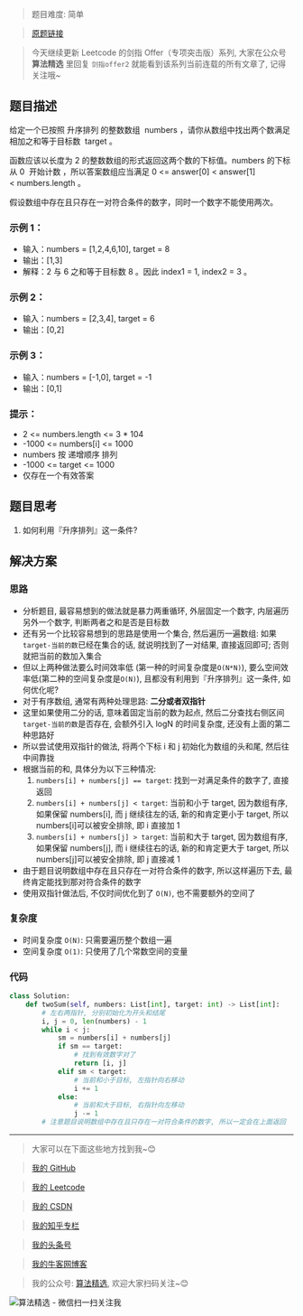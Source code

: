 > 题目难度: 简单

> [原题链接](https://leetcode.cn/problems/kLl5u1/)

> 今天继续更新 Leetcode 的剑指 Offer（专项突击版）系列, 大家在公众号 **算法精选** 里回复 `剑指offer2` 就能看到该系列当前连载的所有文章了, 记得关注哦~

## 题目描述

给定一个已按照 升序排列 的整数数组  numbers ，请你从数组中找出两个数满足相加之和等于目标数  target 。

函数应该以长度为 2 的整数数组的形式返回这两个数的下标值。numbers 的下标 从 0  开始计数 ，所以答案数组应当满足 0 <= answer[0] < answer[1] < numbers.length 。

假设数组中存在且只存在一对符合条件的数字，同时一个数字不能使用两次。

### 示例 1：

- 输入：numbers = [1,2,4,6,10], target = 8
- 输出：[1,3]
- 解释：2 与 6 之和等于目标数 8 。因此 index1 = 1, index2 = 3 。

### 示例 2：

- 输入：numbers = [2,3,4], target = 6
- 输出：[0,2]

### 示例 3：

- 输入：numbers = [-1,0], target = -1
- 输出：[0,1]

### 提示：

- 2 <= numbers.length <= 3 \* 104
- -1000 <= numbers[i] <= 1000
- numbers 按 递增顺序 排列
- -1000 <= target <= 1000
- 仅存在一个有效答案

## 题目思考

1. 如何利用『升序排列』这一条件?

## 解决方案

### 思路

- 分析题目, 最容易想到的做法就是暴力两重循环, 外层固定一个数字, 内层遍历另外一个数字, 判断两者之和是否是目标数
- 还有另一个比较容易想到的思路是使用一个集合, 然后遍历一遍数组: 如果`target-当前的数`已经在集合的话, 就说明找到了一对结果, 直接返回即可; 否则就把当前的数加入集合
- 但以上两种做法要么时间效率低 (第一种的时间复杂度是`O(N*N)`), 要么空间效率低(第二种的空间复杂度是`O(N)`), 且都没有利用到『升序排列』这一条件, 如何优化呢?
- 对于有序数组, 通常有两种处理思路: **二分或者双指针**
- 这里如果使用二分的话, 意味着固定当前的数为起点, 然后二分查找右侧区间`target-当前的数`是否存在, 会额外引入 logN 的时间复杂度, 还没有上面的第二种思路好
- 所以尝试使用双指针的做法, 将两个下标 i 和 j 初始化为数组的头和尾, 然后往中间靠拢
- 根据当前的和, 具体分为以下三种情况:
  1. `numbers[i] + numbers[j] == target`: 找到一对满足条件的数字了, 直接返回
  2. `numbers[i] + numbers[j] < target`: 当前和小于 target, 因为数组有序, 如果保留 numbers[i], 而 j 继续往左的话, 新的和肯定更小于 target, 所以 numbers[i]可以被安全排除, 即 i 直接加 1
  3. `numbers[i] + numbers[j] > target`: 当前和大于 target, 因为数组有序, 如果保留 numbers[j], 而 i 继续往右的话, 新的和肯定更大于 target, 所以 numbers[j]可以被安全排除, 即 j 直接减 1
- 由于题目说明数组中存在且只存在一对符合条件的数字, 所以这样遍历下去, 最终肯定能找到那对符合条件的数字
- 使用双指针做法后, 不仅时间优化到了 `O(N)`, 也不需要额外的空间了

### 复杂度

- 时间复杂度 `O(N)`: 只需要遍历整个数组一遍
- 空间复杂度 `O(1)`: 只使用了几个常数空间的变量

### 代码

```python
class Solution:
    def twoSum(self, numbers: List[int], target: int) -> List[int]:
        # 左右两指针, 分别初始化为开头和结尾
        i, j = 0, len(numbers) - 1
        while i < j:
            sm = numbers[i] + numbers[j]
            if sm == target:
                # 找到有效数字对了
                return [i, j]
            elif sm < target:
                # 当前和小于目标, 左指针向右移动
                i += 1
            else:
                # 当前和大于目标, 右指针向左移动
                j -= 1
        # 注意题目说明数组中存在且只存在一对符合条件的数字, 所以一定会在上面返回
```

---

> 大家可以在下面这些地方找到我~😊

> [我的 GitHub](https://github.com/zjulyx)

> [我的 Leetcode](https://leetcode-cn.com/u/suibianfahui/)

> [我的 CSDN](https://me.csdn.net/zjulyx1993)

> [我的知乎专栏](https://zhuanlan.zhihu.com/c_1242508721932464128)

> [我的头条号](https://www.toutiao.com/c/user/1090304683804520/#mid=1671643017345028)

> [我的牛客网博客](https://blog.nowcoder.net/zjulyx)

> 我的公众号: [算法精选](https://mp.weixin.qq.com/s?__biz=MzA5MDk1MjI5MA==&mid=2247484158&idx=1&sn=90176bac32cf7af40e4074c721fd8a95&chksm=900285f3a7750ce5a068c9c9773781461819633f2fd60533732637ec9520c908371ebc218d49&scene=178&cur_album_id=1386231241346859009#rd), 欢迎大家扫码关注~😊

![算法精选 - 微信扫一扫关注我](https://pic1.zhimg.com/80/v2-7c988a7b35886df51596ef23616764ac_1440w.jpg)

